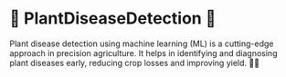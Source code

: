 <h1>🌱 PlantDiseaseDetection 🌱</h1>
<p>Plant disease detection using machine learning (ML) is a cutting-edge approach in precision agriculture. It helps in identifying and diagnosing plant diseases early, reducing crop losses and improving yield. 🚀🌱</p>

